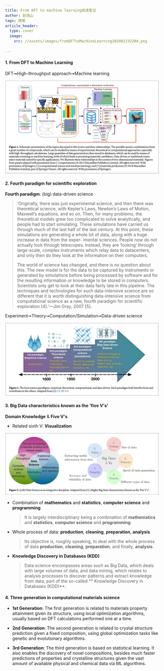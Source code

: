 ```yaml
---
title: From DFT to machine learning阅读笔记
author: 赵旭山
tags: 随笔
article_header:
  type: cover
  image:
    src: //assets/images/fromDFTtoMachineLearning202002232204.png

---
```


#### 1. From DFT to Machine Learning

DFT➞High-throughput approach➞Machine learning

![](/assets/images/fromDFTtoMLFigure1_202002232212.png)

#### 2. Fourth paradigm for scientific exploration

**Fourth paradigm**: (big) data-driven science

> ‘Originally, there was just experimental science, and then there was theoretical science, with Kepler’s Laws, Newton’s Laws of Motion, Maxwell’s equations, and so on. Then, for many problems, the theoretical models grew too complicated to solve analytically, and people had to start simulating. These simulations have carried us through much of the last half of the last century. At this point, these simulations are generating a whole lot of data, along with a huge increase in data from the exper- imental sciences. People now do not actually look through telescopes. Instead, they are ‘looking’ through large-scale, complex instruments which relay data to datacenters, and only then do they look at the information on their computers.
>
> The world of science has changed, and there is no question about this. The new model is for the data to be captured by instruments or generated by simulations before being processed by software and for the resulting information or knowledge to be stored in computers. Scientists only get to look at their data fairly late in this pipeline. The techniques and technologies for such data-intensive science are so different that it is worth distinguishing data-intensive science from computational science as a new, fourth paradigm for scientific exploration [4].’—Jim Gray, 2007 [5].

Experiment➞Theory➞Computation/Simulation➞Data-driven science

![](/assets/images/fromDFTtoMLFigure2_202002232227.png)

#### 3. Big Data characteristics known as the 'five V's'

**Domain Knowledge** & **Five V's**

* Related sixth V: **Visualization**

![](/assets/images/fromDFTtoMLFigure3_202002232300.png)

* Combination of **mathematics** and **statistics**, **computer science** and **programming**

  > It is largely interdisciplinary being a combination of **mathematics** and **statistics**, **computer science** and **programming**.

* Whole process of data: **production**, **cleaning**, **preparation**, **analysis**

  > Its objective is, roughly speaking, to deal with the whole process of data **production**, **cleaning**, **preparation**, and finally, **analysis**.

* **Knowledge Discovery in Databases (KDD)**

  > Data science encompasses areas such as Big Data, which deals with large volumes of data, and data mining, which relates to analysis processes to discover patterns and extract knowledge from data, part of the so-called ** Knowledge Discovery in Databases (KDD)**.

#### 4. Three generation in computational materials science

* **1st Generation**: The first generation is related to materials property attainment given its structure, using local optimization algorithms, usually based on DFT calculations performed one at a time.

* **2nd Generation**: The second generation is related to crystal structure prediction given a  fixed composition, using global optimization tasks like genetic and evolutionary algorithms.
* **3rd Generation**: The third generation is based on statistical learning. It also enables the discovery of novel compositions, besides much faster predictions of properties and crystalline structures given the vast amount of available physical and chemical data via ML algorithms.